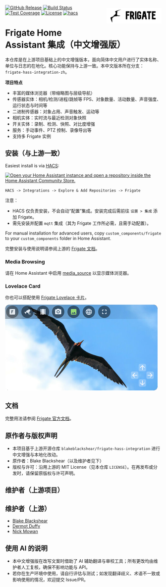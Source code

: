 <!-- markdownlint-disable first-line-heading -->
<!-- markdownlint-disable no-inline-html -->

<img src="https://raw.githubusercontent.com/blakeblackshear/frigate-hass-integration/master/images/frigate.png"
     alt="Frigate icon"
     width="35%"
     align="right"
     style="float: right; margin: 10px 0px 20px 20px;" />

[![GitHub Release](https://img.shields.io/github/release/blakeblackshear/frigate-hass-integration.svg?style=flat-square)](https://github.com/blakeblackshear/frigate-hass-integration/releases)
[![Build Status](https://img.shields.io/github/actions/workflow/status/blakeblackshear/frigate-hass-integration/build.yaml?branch=master&style=flat-square)](https://github.com/blakeblackshear/frigate-hass-integration/actions/workflows/build.yaml)
[![Test Coverage](https://img.shields.io/codecov/c/gh/blakeblackshear/frigate-hass-integration?style=flat-square)](https://app.codecov.io/gh/blakeblackshear/frigate-hass-integration/)
[![License](https://img.shields.io/github/license/blakeblackshear/frigate-hass-integration.svg?style=flat-square)](LICENSE)
[![hacs](https://img.shields.io/badge/HACS-default-orange.svg?style=flat-square)](https://hacs.xyz)

# Frigate Home Assistant 集成（中文增强版）

本仓库是在上游项目基础上的中文增强版本，面向简体中文用户进行了实体名称、单位与日志的在地化。核心功能保持与上游一致。本中文版本所在分支：`frigate-hass-integration-zh`。

**项目特点**

- 丰富的媒体浏览器（带缩略图与层级导航）
- 传感器实体：相机/检测/进程/跳帧等 FPS、对象数量、活动数量、声音强度、运行状态与时间等
- 二进制传感器：对象占用、声音触发、运动等
- 相机实体：实时流与最近检测对象快照
- 开关实体：录制、检测、快照、对比度增强
- 服务：手动事件、PTZ 控制、录像导出等
- 支持多 Frigate 实例

## 安装（与上游一致）

Easiest install is via [HACS](https://hacs.xyz/):

[![Open your Home Assistant instance and open a repository inside the Home Assistant Community Store.](https://my.home-assistant.io/badges/hacs_repository.svg)](https://my.home-assistant.io/redirect/hacs_repository/?owner=blakeblackshear&repository=frigate-hass-integration&category=integration)

`HACS -> Integrations -> Explore & Add Repositories -> Frigate`

注意：

- HACS 仅负责安装，不会自动“配置”集成。安装完成后需前往 `设置 > 集成` 添加 Frigate。
- 需先安装并配置 `mqtt` 集成（其为 Frigate 工作所必需，且需手动配置）。

For manual installation for advanced users, copy `custom_components/frigate` to
your `custom_components` folder in Home Assistant.

完整安装与使用说明请参阅上游的 [Frigate 文档](https://docs.frigate.video/integrations/home-assistant/)。

### Media Browsing

请在 Home Assistant 中启用 [media_source](https://www.home-assistant.io/integrations/media_source/) 以显示媒体浏览器。

### Lovelace Card

你也可以搭配使用 [Frigate Lovelace 卡片](https://github.com/dermotduffy/frigate-hass-card)。

<img src="https://raw.githubusercontent.com/blakeblackshear/frigate-hass-integration/master/images/lovelace-card.png">

## 文档

完整用法请参阅 [Frigate 官方文档](https://docs.frigate.video/integrations/home-assistant/)。

## 原作者与版权声明

- 本项目基于上游开源仓库 `blakeblackshear/frigate-hass-integration` 进行中文增强与本地化改动。
- 原作者：Blake Blackshear（以及维护者见下）
- 版权与许可：沿用上游的 MIT License（见本仓库 `LICENSE`）。在再发布或分发时，请保留原版权与许可声明。

## 维护者（上游项目）

## 维护者（上游）

- [Blake Blackshear](https://github.com/blakeblackshear/)
- [Dermot Duffy](https://github.com/dermotduffy/)
- [Nick Mowan](https://github.com/NickM-27)

## 使用 AI 的说明

- 本中文增强版在改写文案时借助了 AI 辅助翻译与审校工具；所有更改均由维护者人工复核，确保不影响功能与 API。
- 若你在生产环境中使用，请自行评估与测试；如发现翻译歧义、术语不一致或影响使用的情况，欢迎提交 Issue/PR。
